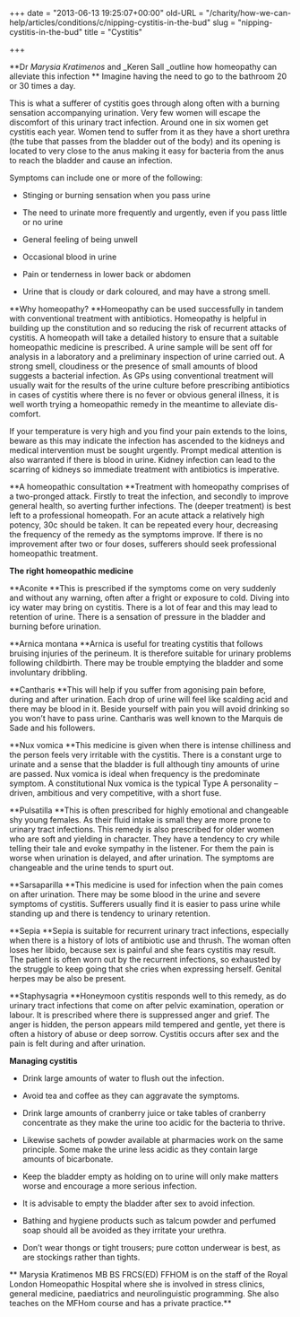+++
date = "2013-06-13 19:25:07+00:00"
old-URL = "/charity/how-we-can-help/articles/conditions/c/nipping-cystitis-in-the-bud"
slug = "nipping-cystitis-in-the-bud"
title = "Cystitis"

+++

**Dr _Marysia Kratimenos_ and _Keren Sall _outline how homeopathy can alleviate this infection
**
Imagine having the need to go to the bathroom 20 or 30 times a day.

This is what a sufferer of cystitis goes through along often with a burning sensation accompanying urination. Very few women will escape the discomfort of this urinary tract infection. Around one in six women get cystitis each year. Women tend to suffer from it as they have a short urethra (the tube that passes from the bladder out of the body) and its opening is located to very close to the anus making it easy for bacteria from the anus to reach the bladder and cause an infection.

Symptoms can include one or more of the following:

  * Stinging or burning sensation when you pass urine

  * The need to urinate more frequently and urgently, even if you pass little or no urine

  * General feeling of being unwell

  * Occasional blood in urine

  * Pain or tenderness in lower back or abdomen

  * Urine that is cloudy or dark coloured, and may have a strong smell.

**Why homeopathy?
**Homeopathy can be used successfully in tandem with conventional treatment with antibiotics. Homeopathy is help­ful in building up the constitution and so reducing the risk of recurrent attacks of cystitis. A homeopath will take a detailed history to ensure that a suitable homeopathic medicine is prescribed. A urine sample will be sent off for analy­sis in a laboratory and a preliminary inspection of urine carried out. A strong smell, cloudiness or the presence of small amounts of blood suggests a bacterial infection. As GPs using conventional treatment will usually wait for the results of the urine culture before prescribing antibiotics in cases of cystitis where there is no fever or obvious general illness, it is well worth trying a homeopathic rem­edy in the meantime to alleviate dis­comfort.

If your temperature is very high and you find your pain extends to the loins, beware as this may indicate the infec­tion has ascended to the kidneys and medical intervention must be sought urgently. Prompt medical attention is also warranted if there is blood in urine. Kidney infection can lead to the scarring of kidneys so immediate treat­ment with antibiotics is imperative.

**A homeopathic consultation
**Treatment with homeopathy comprises of a two-­pronged attack. Firstly to treat the infection, and secondly to improve general health, so averting further infections. The (deeper treatment) is best left to a professional homeopath. For an acute attack a relatively high potency, 30c should be taken. It can be repeated every hour, decreasing the frequency of the remedy as the symptoms improve. If there is no improvement after two or four doses, sufferers should seek pro­fessional homeopathic treatment.

**The right homeopathic medicine**

**Aconite
**This is prescribed if the symptoms come on very suddenly and without any warn­ing, often after a fright or exposure to cold. Diving into icy water may bring on cystitis. There is a lot of fear and this may lead to retention of urine. There is a sensation of pressure in the bladder and burning before urination.

**Arnica montana
**Arnica is useful for treating cystitis that follows bruising injuries of the perineum. It is therefore suitable for urinary prob­lems following childbirth. There may be trouble emptying the bladder and some involuntary dribbling.

**Cantharis
**This will help if you suffer from ago­nising pain before, during and after uri­nation. Each drop of urine will feel like scalding acid and there may be blood in it. Beside yourself with pain you will avoid drinking so you won’t have to pass urine. Cantharis was well known to the Marquis de Sade and his followers.

**Nux vomica
**This medicine is given when there is intense chilliness and the person feels very irritable with the cystitis. There is a constant urge to urinate and a sense that the bladder is full although tiny amounts of urine are passed. Nux vom­ica is ideal when frequency is the pre­dominate symptom. A constitutional Nux vomica is the typical Type A person­ality – driven, ambitious and very com­petitive, with a short fuse.

**Pulsatilla
**This is often prescribed for highly emotional and changeable shy young females. As their fluid intake is small they are more prone to urinary tract infec­tions. This remedy is also prescribed for older women who are soft and yielding in character. They have a tendency to cry while telling their tale and evoke sym­pathy in the listener. For them the pain is worse when urination is delayed, and after urination. The symptoms are change­able and the urine tends to spurt out.

**Sarsaparilla
**This medicine is used for infection when the pain comes on after urination. There may be some blood in the urine and severe symptoms of cystitis. Sufferers usually find it is easier to pass urine while standing up and there is tendency to urinary retention.

**Sepia
**Sepia is suitable for recurrent urinary tract infections, especially when there is a history of lots of antibiotic use and thrush. The woman often loses her libido, because sex is painful and she fears cystitis may result. The patient is often worn out by the recurrent infec­tions, so exhausted by the struggle to keep going that she cries when express­ing herself. Genital herpes may be also be present.

**Staphysagria
**Honeymoon cystitis responds well to this remedy, as do urinary tract infections that come on after pelvic examination, operation or labour. It is prescribed where there is suppressed anger and grief. The anger is hidden, the person appears mild tempered and gentle, yet there is often a history of abuse or deep sorrow. Cystitis occurs after sex and the pain is felt during and after urination.

**Managing cystitis**

  * Drink large amounts of water to flush out the infection.

  * Avoid tea and coffee as they can aggravate the symptoms.

  * Drink large amounts of cranberry juice or take tables of cranberry concentrate as they make the urine too acidic for the bacteria to thrive.

  * Likewise sachets of powder available at pharmacies work on the same principle. Some make the urine less acidic as they contain large amounts of bicarbonate.

  * Keep the bladder empty as holding on to urine will only make matters worse and encourage a more serious infection.

  * It is advisable to empty the bladder after sex to avoid infection.

  * Bathing and hygiene products such as talcum powder and perfumed soap should all be avoided as they irritate your urethra.

  * Don’t wear thongs or tight trousers; pure cotton underwear is best, as are stockings rather than tights.

**
Marysia Kratimenos MB BS FRCS(ED) FFHOM is on the staff of the Royal London Homeopathic Hospital where she is involved in stress clinics, general medicine, paediatrics and neurolinguistic programming. She also teaches on the MFHom course and has a private practice.**

